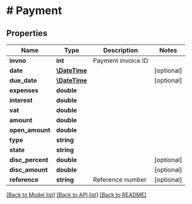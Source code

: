 # # Payment

## Properties

Name | Type | Description | Notes
------------ | ------------- | ------------- | -------------
**invno** | **int** | Payment invoice ID | 
**date** | [**\DateTime**](\DateTime.md) |  | [optional] 
**due_date** | [**\DateTime**](\DateTime.md) |  | [optional] 
**expenses** | **double** |  | 
**interest** | **double** |  | 
**vat** | **double** |  | 
**amount** | **double** |  | 
**open_amount** | **double** |  | 
**type** | **string** |  | 
**state** | **string** |  | 
**disc_percent** | **double** |  | [optional] 
**disc_amount** | **double** |  | [optional] 
**reference** | **string** | Reference number | [optional] 

[[Back to Model list]](../../README.md#documentation-for-models) [[Back to API list]](../../README.md#documentation-for-api-endpoints) [[Back to README]](../../README.md)


